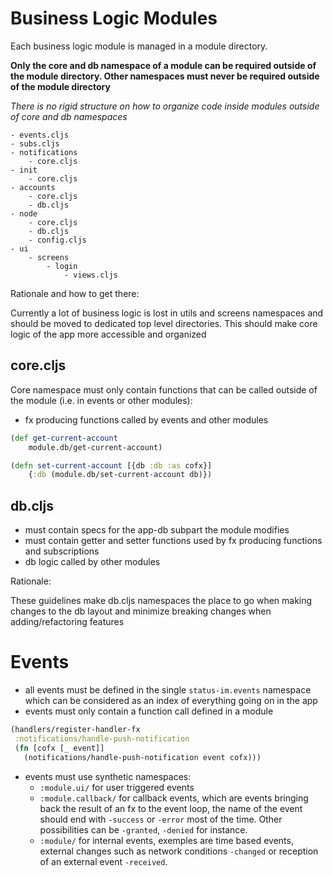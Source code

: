 # Business Logic Modules

Each business logic module is managed in a module directory.

**Only the core and db namespace of a module can be required outside of the module directory. Other namespaces must never be required outside of the module directory**

*There is no rigid structure on how to organize code inside modules outside of core and db namespaces*

```
- events.cljs
- subs.cljs
- notifications
    - core.cljs
- init
    - core.cljs
- accounts
    - core.cljs
    - db.cljs
- node
    - core.cljs
    - db.cljs
    - config.cljs
- ui
    - screens
        - login
            - views.cljs
```

Rationale and how to get there:

Currently a lot of business logic is lost in utils and screens namespaces and should be moved to dedicated top level directories.
This should make core logic of the app more accessible and organized

## core.cljs

Core namespace must only contain functions that can be called outside of the module (i.e. in events or other modules):

- fx producing functions called by events and other modules

```clojure
(def get-current-account 
    module.db/get-current-account)

(defn set-current-account [{db :db :as cofx}] 
    {:db (module.db/set-current-account db)})
```

## db.cljs

- must contain specs for the app-db subpart the module modifies
- must contain getter and setter functions used by fx producing functions and subscriptions
- db logic called by other modules

Rationale:

These guidelines make db.cljs namespaces the place to go when making changes to the db layout and minimize breaking changes when adding/refactoring features

# Events

- all events must be defined in the single `status-im.events` namespace which can be considered as an index of everything going on in the app
- events must only contain a function call defined in a module
```clojure
(handlers/register-handler-fx
 :notifications/handle-push-notification
 (fn [cofx [_ event]]
   (notifications/handle-push-notification event cofx)))
```
- events must use synthetic namespaces:
    - `:module.ui/` for user triggered events
    - `:module.callback/` for callback events, which are events bringing back the result of an fx to the event loop, the name of the event should end with `-success` or `-error` most of the time. Other possibilities can be `-granted`, `-denied` for instance.
    - `:module/` for internal events, exemples are time based events, external changes such as network conditions `-changed` or reception of an external event `-received`. 
